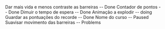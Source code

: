 Dar mais vida e menos contraste as barreiras -- Done
Contador de pontos -- Done
Dimuir o tempo de espera -- Done
Animação a explodir -- doing
Guardar as pontuações do recorde -- Done
Nome do curso -- Paused
Suavisar movimento das barreiras -- Problems
